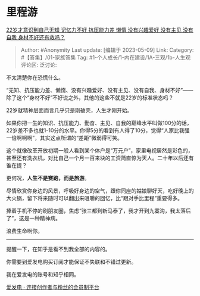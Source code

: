 # 里程游
[22岁才意识到自己无知 记忆力不好 抗压能力差 懒惰 没有兴趣爱好 没有主见 没有自我 身材不好还有救吗？](https://www.zhihu.com/question/29616331/answer/3017693519)

> Author: #Anonymity
> Last update: [编辑于 2023-05-09]
> Link:
> Category: #【答集】/01-家族答集
> Tag: #1-个人成长/1-内在建设/1A-三观/1b-人生观
> 评论区:
> 泛讨论:

不太清楚你在恐慌什么。

“无知、抗压能力差、懒惰、没有兴趣爱好、没有主见、没有自我、身材不好”——除了这个“身材不好”不好说之外，其他的这些不就是22岁的标准状态吗？

22岁就精神层面而言几乎只是刚破壳，人生才刚开始。

如果你把一生的知识、抗压能力、勤奋、主见、自我的巅峰水平叫做100分的话，22岁差不多也就1-10分的水平。你得5分的看到有人得了10分，觉得“人家比我强一倍啊啊啊”，其实这点所谓的“差距”微弱得可笑。

这个就像改革开放初期一般人看到某个体户是“万元户”，家里电视居然是彩色的，甚至还有洗衣机，对比自己一个月一百来块的工资简直惊为天人。二十年以后还有谁在提？

更何况，**人生不是赛跑，而是旅游**。

尽情欣赏你身边的风景，呼吸好身边的空气，跟你同座的姑娘聊好天，吃好晚上的大火锅，留下将来随时可以翻出来咀嚼的回忆，比“跟对手比里程”重要得多。

捧着手机不停的刷朋友圈，焦虑“张三都到新马泰了，我才开到九寨沟，我太落后了”，这是一种精神病。

浪费生命啊你。

--------------------

提醒一下，在知乎是看不到我全部的内容的。

你需要到爱发电购买订阅才能保证不失联和不错过更新。

我在爱发电的账号和知乎相同。

[爱发电 · 连接创作者与粉丝的会员制平台](https://link.zhihu.com/?target=http%3A//afdian.net/)
